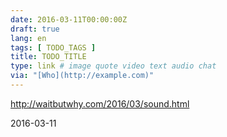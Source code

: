 ```yaml
---
date: 2016-03-11T00:00:00Z
draft: true
lang: en
tags: [ TODO_TAGS ]
title: TODO_TITLE
type: link # image quote video text audio chat
via: "[Who](http://example.com)"
---
```


<http://waitbutwhy.com/2016/03/sound.html>

2016-03-11



